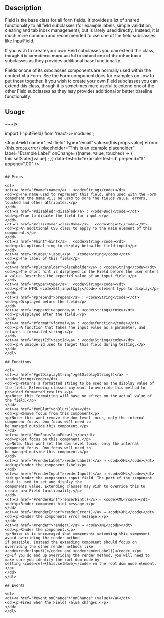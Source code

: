 <h2>Description</h2>
Field is the base class for all form fields. It provides a lot of shared functionality to all field subclasses (for example labels, simple validation, clearing and tab index management), but is rarely used directly. Instead, it is much more common and recommended to use one of the field subclasses like InputField.

If you wish to create your own Field subclasses you can extend this class, though it is sometimes more useful to extend one of the other base subclasses as they provides additional base functionality.

Fields or one of its subclasses components are normally used within the context of a Form. See the Form component docs for examples on how to put those together. If you wish to create your own Field subclasses you can extend this class, though it is sometimes more useful to extend one of the other Field subclasses as they may provides additional or better baseline functionality.
  
 <h2>Usage</h2>
~~~js

import {InputField} from 'react-ui-modules';

<InputField 
  name="test-field"
  type="email"
  value={this.props.value}
  error={this.props.error}
  placeholder="This is an example placeholder"
  label="Example Label"
  onChange={(name, value, touched) => {
    this.setState({value});
  }}
  data-test-id="example-test-id"
  prepend="$"
  append=".00"
/>
~~~

## Props

<dl>
<dt><a href="#name">name</a> : <code>String</code></dt>
<dd><p>The name used to represent this field. When used with the Form component the name will be used to sore the fields value, errors, touched and other attributes.</p>
</dd>
<dt><a href="#disabled">disabled</a> : <code>Bool</code></dt>
<dd><p>True to disable the field for input.</p>
</dd>
<dt><a href="#className">className</a> : <code>Object</code></dt>
<dd><p>An additional CSS class to apply to the main element of this component.</p>
</dd>
<dt><a href="#hint">hint</a> : <code>String</code></dt>
<dd><p>An optional hing to display below the field input</p>
</dd>
<dt><a href="#label">label</a> : <code>String</code></dt>
<dd><p>The label of this field</p>
</dd>
<dt><a href="#placeholder">placeholder</a> : <code>String</code></dt>
<dd><p>The short hint is displayed in the Field before the user enters a value. Describes the expected value of an input field.</p>
</dd>
<dt><a href="#type">type</a> : <code>String</code></dt>
<dd><p>The HTML <code>&lt;input&gt;</code> element type to display</p>
</dd>
<dt><a href="#prepend">prepend</a> : <code>String</code></dt>
<dd><p>Displayed before the field</p>
</dd>
<dt><a href="#append">append</a> : <code>String</code></dt>
<dd><p>Displayed after the field.</p>
</dd>
<dt><a href="#format">format</a> : <code>function</code></dt>
<dd><p>A function that takes the input value as a parameter, and returns a formatted string.</p>
</dd>
<dt><a href="#testId">testId</a> : <code>String</code></dt>
<dd><p>A unique id used to target this field during testing.</p>
</dd>
</dl>

## Functions

<dl>
<dt><a href="#getDisplayString">getDisplayString()</a> ⇒ <code>String</code></dt>
<dd><p>returns a formatted string to be used as the display value of the field. Extending classes may want to override this method to provided formatted results.</p>
<p>Note: this formatting will have no effect on the actual value of the field.</p>
</dd>
<dt><a href="#onBlur">onBlur()</a></dt>
<dd><p>Remove focus from this component</p>
<p>Note: this wont remove the dom level focus, only the internal component focus. Dom focus will need to
be managed outside this component.</p>
</dd>
<dt><a href="#onFocus">onFocus()</a></dt>
<dd><p>Set focus on this component.</p>
<p>Note: this wont set the dom level focus, only the internal component focus. Dom focus will need to
be managed outside this component.</p>
</dd>
<dt><a href="#renderLabel">renderLabel()</a> ⇒ <code>XML</code></dt>
<dd><p>Render the component label</p>
</dd>
<dt><a href="#renderInput">renderInput()</a> ⇒ <code>XML</code></dt>
<dd><p>Render the components input field. The part of the component that is used to set and display the
components value. Extending classes may wish to override this to create new Field functionality.</p>
</dd>
<dt><a href="#renderHint">renderHint()</a> ⇒ <code>XML</code></dt>
<dd><p>Render component hint message.</p>
</dd>
<dt><a href="#renderError">renderError()</a> ⇒ <code>XML</code></dt>
<dd><p>Render the components error message.</p>
</dd>
<dt><a href="#render">render()</a> ⇒ <code>XML</code></dt>
<dd><p>Render the component.</p>
<p>Note: it is encouraged that components extending this component avoid overriding the render method
if possible. Instead the extending component should focus on overriding the other render methods like
<code>renderInput()</code> and <code>renderLabel()</code>.</p>
<p>If you do end up overriding the render method, you will need to make sure you identify the root dom node by
setting <code>ref={this.setNode}</code> on the root dom node element.</p>
</dd>
</dl>

## Events

<dl>
<dt><a href="#event_onChange">"onChange" (value)</a></dt>
<dd><p>Fires when the Fields value changes.</p>
</dd>
</dl>
